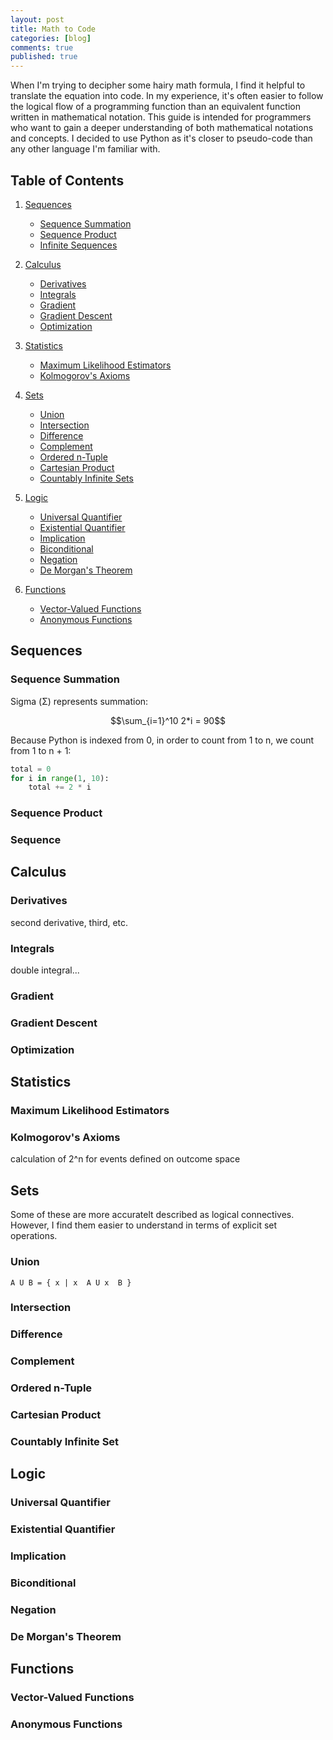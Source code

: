 ```yaml
---
layout: post
title: Math to Code
categories: [blog]
comments: true
published: true
---
```

<script src="https://cdnjs.cloudflare.com/ajax/libs/mathjax/2.7.0/MathJax.js?config=TeX-AMS-MML_HTMLorMML" type="text/javascript"></script>

When I'm trying to decipher some hairy math formula, I find it helpful to translate the equation into code. In my experience, it's often easier to follow the logical flow of a programming function than an equivalent function written in mathematical notation. This guide is intended for programmers who want to gain a deeper understanding of both mathematical notations and concepts. I decided to use Python as it's closer to pseudo-code than any other language I'm familiar with.

## Table of Contents

1. [Sequences](#sequences)
    - [Sequence Summation](#sequence-summation)
    - [Sequence Product](#sequence-product)
    - [Infinite Sequences](#infinite-sequences)
2. [Calculus](#calculus)
    - [Derivatives](#derivatives)
    - [Integrals](#integrals)
    - [Gradient](#gradient)
    - [Gradient Descent](#gradient-descent)
    - [Optimization](#optimization)
3. [Statistics](#statistics)
    - [Maximum Likelihood Estimators](#maximum-likelihood-estimators)
    - [Kolmogorov's Axioms](#kolmogorovs-axioms)
4. [Sets](#sets)
    - [Union](#union)
    - [Intersection](#intersection)
    - [Difference](#difference)
    - [Complement](#complement)
    - [Ordered n-Tuple](#ordered-n-tuple)
    - [Cartesian Product](#cartesian-product)
    - [Countably Infinite Sets](#countably-infinite-sets)
5. [Logic](#logic)
    - [Universal Quantifier](#universal-quantifier)
    - [Existential Quantifier](#universal-quantifier)
    - [Implication](#implication)
    - [Biconditional](#biconditional)
    - [Negation](#negation)
    - [De Morgan's Theorem](#de-morgans-theorem)


6. [Functions](#functions)
    - [Vector-Valued Functions](#vector-valued-functions)
    - [Anonymous Functions](#anonymous-functions)


## Sequences
### Sequence Summation
Sigma (Σ) represents summation:

$$\sum_{i=1}^10 2*i = 90$$

Because Python is indexed from 0, in order to count from 1 to n, we count from 1 to n + 1:
~~~python
total = 0
for i in range(1, 10):
    total += 2 * i
~~~

### Sequence Product

### Sequence


## Calculus
### Derivatives
second derivative, third, etc.

### Integrals
double integral...

### Gradient

### Gradient Descent

### Optimization


## Statistics
### Maximum Likelihood Estimators

### Kolmogorov's Axioms
calculation of 2^n for events defined on outcome space


## Sets
Some of these are more accuratelt described as logical connectives. However, I find them easier to understand in terms of explicit set operations.
### Union
    A U B = { x | x  A U x  B } 

### Intersection

### Difference

### Complement

### Ordered n-Tuple

### Cartesian Product

### Countably Infinite Set


## Logic
### Universal Quantifier

### Existential Quantifier

### Implication

### Biconditional

### Negation

### De Morgan's Theorem


## Functions
### Vector-Valued Functions

### Anonymous Functions


